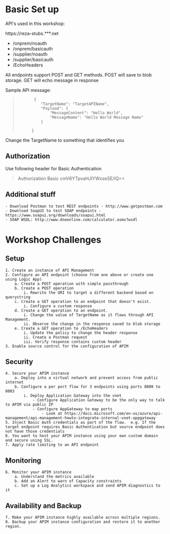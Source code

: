 # Basic Set up

  API's used in this workshop:

  https://reza-stubs.***.net
- /onprem/noauth
- /onprem/basicauth
- /supplier/noauth
-  /supplier/basicauth
- /EchoHeaders

All endpoints support POST and GET methods.  POST will save to blob storage. GET will echo message in response

Sample API message:			
>            {
>			    "TargetName": "TargetAPIName",
>			    "Payload": {
>			        "MessageContent": "Hello World",
>			        "MessageName": "Hello World Message Name"
>			    }
>
>			}

Change the TargetName to something that identifies you

## Authorization
Use following header for Basic Authentication
> Authorization Basic cmV6YTpvaHJlYWxseSE/IQ==

## Additional stuff
	- Download Postman to test REST endpoints - http://www.getpostman.com
	- Download SoapUI to test SOAP endpoints - https://www.soapui.org/downloads/soapui.html
	- SOAP WSDL: http://www.dneonline.com/calculator.asmx?wsdl

# Workshop Challenges

## Setup
	1. Create an instance of API Management
	2. Configure an API endpoint (choose from one above or create one using Logic App)
		a. Create a POST operation with simple passthrough
		b. Create a POST operation
			i. Rewrite the URI to target a different backend based on querystring
		c. Create a GET operation to an endpoint that doesn't exist.  
			i. Configure a custom response
		d. Create a GET operation to an endpoint. 
			i. Change the value of TargetName as it flows through API Management. 
			ii. Observe the change in the response saved to blob storage
		e. Create a GET operation to /EchoHeaders
			i. Update the policy to change the header response
			ii. Create a Postman request
			iii. Verify response contains custom header
	3. Enable source control for the configuration of APIM

## Security
	4. Secure your APIM instance
		a. Deploy into a virtual network and prevent access from public internet
		b. Configure a per port flow for 3 endpoints using ports 8000 to 8003
			i. Deploy Application Gateway into the vnet
   				- Configure Application Gateway to be the only way to talk to APIM via public IP
				- Configure AppGateway to map ports
    				- Look at https://docs.microsoft.com/en-us/azure/api-management/api-management-howto-integrate-internal-vnet-appgateway
	5. Inject Basic Auth credentials as part of the flow.  e.g. If the target endpoint requires Basic Authentication but source endpoint does not have those credentials
	6. You want to host your APIM instance using your own custom domain and secure using SSL.
	7. Apply rate limiting to an API endpoint
			
## Monitoring
	6. Monitor your APIM instance
		a. Understand the metrics available
		b. Add an Alert to warn of Capacity constraints
		c. Set up a Log Analytics workspace and send APIM diagnostics to it
	
## Availability and Backup
	7. Make your APIM instance highly available across multiple regions.
	8. Backup your APIM instance configuration and restore it to another region.